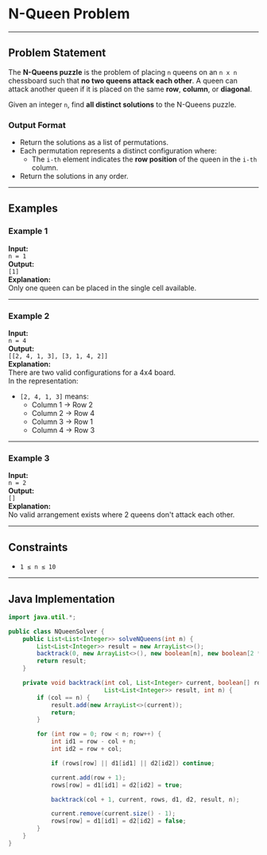 # N-Queen Problem

---

## Problem Statement

The **N-Queens puzzle** is the problem of placing `n` queens on an `n x n` chessboard such that **no two queens attack each other**. A queen can attack another queen if it is placed on the same **row**, **column**, or **diagonal**.

Given an integer `n`, find **all distinct solutions** to the N-Queens puzzle.

### Output Format
- Return the solutions as a list of permutations.
- Each permutation represents a distinct configuration where:
  - The `i-th` element indicates the **row position** of the queen in the `i-th` column.
- Return the solutions in any order.

---

## Examples

### Example 1

**Input:**  
`n = 1`  
**Output:**  
`[1]`  
**Explanation:**  
Only one queen can be placed in the single cell available.

---

### Example 2

**Input:**  
`n = 4`  
**Output:**  
`[[2, 4, 1, 3], [3, 1, 4, 2]]`  
**Explanation:**  
There are two valid configurations for a 4x4 board.  
In the representation:
- `[2, 4, 1, 3]` means:
  - Column 1 → Row 2  
  - Column 2 → Row 4  
  - Column 3 → Row 1  
  - Column 4 → Row 3

---

### Example 3

**Input:**  
`n = 2`  
**Output:**  
`[]`  
**Explanation:**  
No valid arrangement exists where 2 queens don't attack each other.

---

## Constraints

- `1 ≤ n ≤ 10`

---

## Java Implementation

```java
import java.util.*;

public class NQueenSolver {
    public List<List<Integer>> solveNQueens(int n) {
        List<List<Integer>> result = new ArrayList<>();
        backtrack(0, new ArrayList<>(), new boolean[n], new boolean[2 * n], new boolean[2 * n], result, n);
        return result;
    }

    private void backtrack(int col, List<Integer> current, boolean[] rows, boolean[] d1, boolean[] d2,
                           List<List<Integer>> result, int n) {
        if (col == n) {
            result.add(new ArrayList<>(current));
            return;
        }

        for (int row = 0; row < n; row++) {
            int id1 = row - col + n;
            int id2 = row + col;

            if (rows[row] || d1[id1] || d2[id2]) continue;

            current.add(row + 1);
            rows[row] = d1[id1] = d2[id2] = true;

            backtrack(col + 1, current, rows, d1, d2, result, n);

            current.remove(current.size() - 1);
            rows[row] = d1[id1] = d2[id2] = false;
        }
    }
}